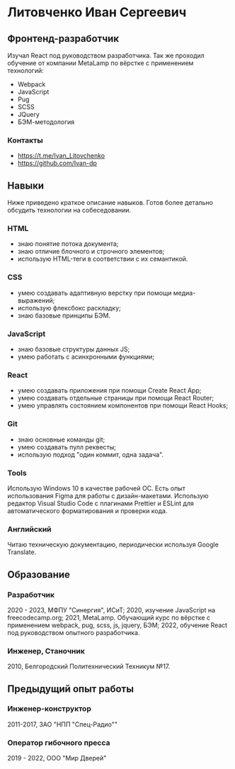 # Литовченко Иван Сергеевич
## Фронтенд-разработчик

Изучал React под руководством разработчика.
Так же проходил обучение от компании MetaLamp по вёрстке с применением технологий:
- Webpack
- JavaScript
- Pug
- SCSS
- JQuery
- БЭМ-методология

### Контакты
- https://t.me/Ivan_Litovchenko
- https://github.com/Ivan-dp

## Навыки

Ниже приведено краткое описание навыков. Готов более детально обсудить технологии на собеседовании.

### HTML
- знаю понятие потока документа;
- знаю отличие блочного и строчного элементов;
- использую HTML-теги в соответствии с их семантикой.

### CSS
- умею создавать адаптивную верстку при помощи медиа-выражений;
- использую флексбокс раскладку;
- знаю базовые принципы БЭМ.

### JavaScript 
- знаю базовые структуры данных JS;
- умею работать с асинхронными функциями;

### React
- умею создавать приложения при помощи Create React App;
- умею создавать отдельные страницы при помощи React Router;
- умею управлять состоянием компонентов при помощи React Hooks;

### Git
- знаю основные команды git;
- умею создавать пулл реквесты;
- использую подход "один коммит, одна задача".

### Tools
Использую Windows 10 в качестве рабочей ОС. Есть опыт использования Figma для работы с дизайн-макетами. Использую редактор Visual Studio Code с плагинами Prettier и ESLint для автоматического форматирования и проверки кода.

### Английский
Читаю техническую документацию, периодически используя Google Translate.

## Образование

### Разработчик
2020 - 2023, МФПУ "Синергия", ИСиТ;
2020, изучение JavaScript на freecodecamp.org;
2021, MetaLamp. Обучающий курс по вёрстке с применением webpack, pug, scss, js, jquery, БЭМ;
2022, обучение React под руководством опытного разработчика.

### Инженер, Станочник
2010, Белгородский Политехнический Техникум №17.

## Предыдущий опыт работы

### Инженер-конструктор
2011-2017, ЗАО "НПП "Спец-Радио""

### Оператор гибочного пресса
2019 - 2022, ООО "Мир Дверей"
